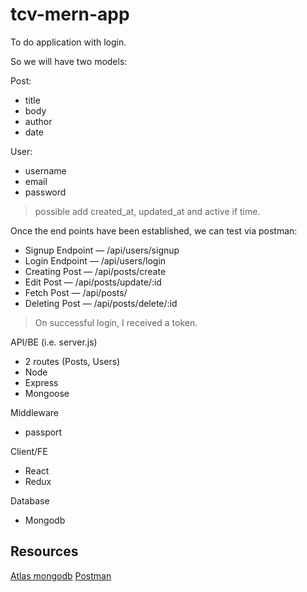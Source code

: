 # tcv-mern-app

To do application with login.

So we will have two models:

Post:

- title
- body
- author
- date

User:

- username
- email
- password

> possible add created_at, updated_at and active if time.

Once the end points have been established, we can test via postman:

- Signup Endpoint — /api/users/signup
- Login Endpoint — /api/users/login
- Creating Post — /api/posts/create
- Edit Post — /api/posts/update/:id
- Fetch Post — /api/posts/
- Deleting Post — /api/posts/delete/:id

> On successful login, I received a token.

API/BE (i.e. server.js)

- 2 routes (Posts, Users)
- Node
- Express
- Mongoose

Middleware

- passport

Client/FE

- React
- Redux

Database

- Mongodb

## Resources

[Atlas mongodb](https://docs.atlas.mongodb.com/getting-started/)
[Postman]()
